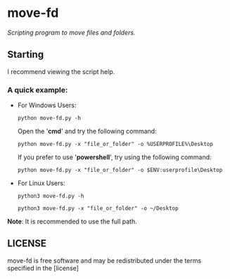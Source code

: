 # **move-fd**
_Scripting program to move files and folders._
## Starting
I recommend viewing the script help.
### A quick example:
- For Windows Users:
    ```
    python move-fd.py -h
    ```
    Open the '**cmd**' and try the following command:
    ```
    python move-fd.py -x "file_or_folder" -o %USERPROFILE%\Desktop
    ```
    If you prefer to use '**powershell**', try using the following command:
    ```
    python move-fd.py -x "file_or_folder" -o $ENV:userprofile\Desktop
    ```
- For Linux Users:
    ```
    python3 move-fd.py -h
    ```
    ```
    python3 move-fd.py -x "file_or_folder" -o ~/Desktop
    ```
**Note**: It is recommended to use the full path.

## LICENSE
move-fd is free software and may be redistributed under the terms specified in the [license]

<!-- [license]: https://github.com/AlejandroAlfredo/move-fd/blob/main/LICENSE -->